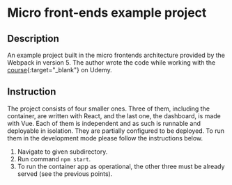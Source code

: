# Micro front-ends example project

## Description

An example project built in the micro frontends architecture provided by the Webpack in version 5. The author wrote the code while working with the [course](https://www.udemy.com/course/microfrontend-course/){:target="_blank"} on Udemy.

## Instruction

The project consists of four smaller ones. Three of them, including the container, are written with React, and the last one, the dashboard, is made with Vue. Each of them is independent and as such is runnable and deployable in isolation. They are partially configured to be deployed. To run them in the development mode please follow the instructions below.

1. Navigate to given subdirectory.
2. Run command `npm start`.
3. To run the container app as operational, the other three must be already served (see the previous points).

